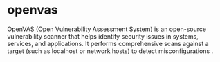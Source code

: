 # openvas
OpenVAS (Open Vulnerability Assessment System) is an open-source vulnerability scanner that helps identify security issues in systems, services, and applications. It performs comprehensive scans against a target (such as localhost or network hosts) to detect misconfigurations .
